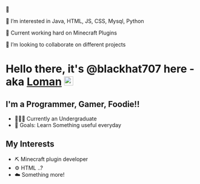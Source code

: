 👋 

👀 I’m interested in Java, HTML, JS, CSS, Mysql, Python

🌱 Current working hard on Minecraft Plugins

💞️ I’m looking to collaborate on different projects

# Hello there, it's @blackhat707 here - aka [Loman]()  <img src="https://user-images.githubusercontent.com/1303154/88677602-1635ba80-d120-11ea-84d8-d263ba5fc3c0.gif" width="24px" height="24px" alt="hi">

## I'm a Programmer, Gamer, Foodie!!

- 👨🏻‍🎓 Currently an Undergraduate 
- 🥅 Goals: Learn Something useful everyday

## My Interests 
- ⛏ Minecraft plugin developer
- ⚙️ HTML ..?
- ☁️ Something more!
